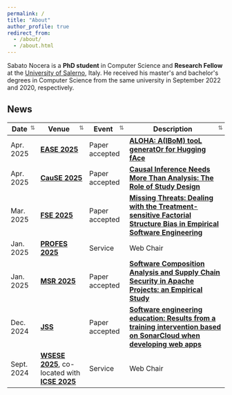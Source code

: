 ```yaml
---
permalink: /
title: "About"
author_profile: true
redirect_from: 
  - /about/
  - /about.html
---
```


Sabato Nocera is a **PhD student** in Computer Science and  **Research Fellow** at the [University of Salerno](https://web.unisa.it/en/university), Italy. He received his master's and bachelor's degrees in Computer Science from the same university in September 2022 and 2020, respectively. 

## News

| Date         | Venue | Event       | Description |
|--------------|-------|-----------------|-------|
| Apr. 2025   | [**EASE 2025**](https://conf.researchr.org/home/ease-2025) | Paper accepted   | [**ALOHA: A(IBoM) tooL generatOr for Hugging fAce**](#) |
| Apr. 2025   | [**CauSE 2025**](https://causality-software-engineering.github.io/cause-workshop-2025/) | Paper accepted   | [**Causal Inference Needs More Than Analysis: The Role of Study Design**](#) |
| Mar. 2025   | [**FSE 2025**](https://conf.researchr.org/track/fse-2025/fse-2025-ideas-visions-and-reflections) | Paper accepted   | [**Missing Threats: Dealing with the Treatment-sensitive Factorial Structure Bias in Empirical Software Engineering**](#) |
| Jan. 2025 | [**PROFES 2025**](https://conf.researchr.org/home/profes-2025) | Service        | Web Chair |
| Jan. 2025 | [**MSR 2025**](https://2025.msrconf.org/track/msr-2025-technical-papers) | Paper accepted   | [**Software Composition Analysis and Supply Chain Security in Apache Projects: an Empirical Study**](https://sabato-nocera.github.io/publications/c11) |
| Dec. 2024| [**JSS**](https://www.sciencedirect.com/journal/journal-of-systems-and-software) | Paper accepted   | [**Software engineering education: Results from a training intervention based on SonarCloud when developing web apps**](https://doi.org/10.1016/j.jss.2024.112308) |
| Sept. 2024| [**WSESE 2025**](https://conf.researchr.org/home/icse-2025/wsese-2025), co-located with [**ICSE 2025**](https://conf.researchr.org/home/icse-2025) | Service | Web Chair |





<style>
  th {
    cursor: pointer;
    position: relative;
    padding-right: 20px; /* space for arrow */
  }

  th::after {
    content: '⇅'; /* initial state */
    position: absolute;
    right: 5px;
    font-size: 0.8em;
    color: #888;
  }

  th.sorted.asc::after {
    content: '↑';
  }

  th.sorted.desc::after {
    content: '↓';
  }
</style>

<script src="https://unpkg.com/tablesort@5.3.0/dist/tablesort.min.js"></script>

<script>
  document.addEventListener('DOMContentLoaded', function () {
    document.querySelectorAll("table").forEach(function(table) {
      const sort = new Tablesort(table);

      table.querySelectorAll("th").forEach(th => {
        th.addEventListener("click", () => {
          table.querySelectorAll("th").forEach(header => header.classList.remove("sorted", "asc", "desc"));
          th.classList.add("sorted");
          if (th.getAttribute("aria-sort") === "ascending") {
            th.classList.add("asc");
          } else if (th.getAttribute("aria-sort") === "descending") {
            th.classList.add("desc");
          }
        });
      });
    });
  });
</script>

